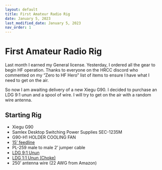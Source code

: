 ```yaml
---
layout: default
title: First Amateur Radio Rig
date: January 5, 2023
last_modified_date: January 5, 2023 
nav_order: 1
---
```

# First Amateur Radio Rig

Last month I earned my General license. Yesterday, I ordered all the gear to begin HF operation. Thanks to everyone on the HRCC discord who commented on my “Zero to HF Hero” list of items to ensure I have what I need to get on the air.


So now I am awaiting delivery of a new Xiegu G90. I decided to purchase an LDG 9:1 unun and a spool of wire. I will try to get on the air with a random wire antenna.

## Starting Rig
 - Xiegu G90
 - Samlex Desktop Switching Power Supplies SEC-1235M
 - G90-H1 HOLDER COOLING FAN
 - [15’ feedline](https://www.dxengineering.com/parts/dxe-8xdx015)
 - PL-259 male to male 2’ jumper cable
 - [LDG 9:1 Unun](https://www.dxengineering.com/parts/ldg-ru-9-1)
 - [LDG 1:1 Unun (Choke)](https://www.dxengineering.com/parts/ldg-ru-1-1)
 - 250’ antenna wire (22 AWG from Amazon)
